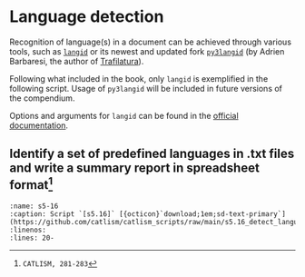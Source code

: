 # Language detection

Recognition of language(s) in a document can be achieved through various tools, such as [`langid`](https://github.com/saffsd/langid.py) or its newest and updated fork [`py3langid`](https://github.com/adbar/py3langid) (by Adrien Barbaresi, the author of [Trafilatura](../data_collection/general_purpose/trafilatura.md)).  
  
Following what included in the book, only `langid` is exemplified in the following script. Usage of `py3langid` will be included in future versions of the compendium.  
   
Options and arguments for `langid` can be found in the [official documentation](https://github.com/saffsd/langid.py/blob/master/README.rst).  

## Identify a set of predefined languages in .txt files and write a summary report in spreadsheet format[^sn1]
```{rli} https://github.com/catlism/catlism_scripts/raw/main/s5.16_detect_languages_langid.py
:name: s5-16
:caption: Script `[s5.16]` [{octicon}`download;1em;sd-text-primary`](https://github.com/catlism/catlism_scripts/raw/main/s5.16_detect_languages_langid.py)
:linenos:
:lines: 20-
```


[^sn1]: `CATLISM, 281-283`